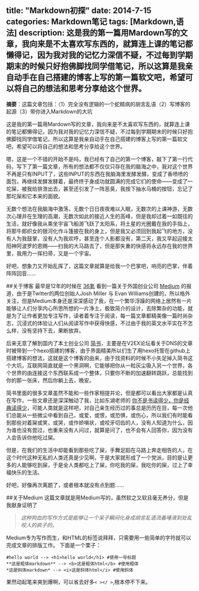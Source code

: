 title: "Markdown初探"
date: 2014-7-15
categories: Markdown笔记
tags: [Markdown,语法]
description: 这是我的第一篇用Mardown写的文章，我向来是不太喜欢写东西的，就算连上课的笔记都懒得记，因为我对我的记忆力深信不疑，不过每到学期期末的时候只好抱佛脚找同学借笔记，所以这算是我亲自动手在自己搭建的博客上写的第一篇软文吧，希望可以将自己的想法和思考分享给这个世界。
---
**摘要**：这篇文章包括：（1）完全没有逻辑的一个蛇精病的胡言乱语（2）写博客的起源（3）带你进入Markdown的大坑
<!--more-->
这是我的第一篇用Mardown写的文章，我向来是不太喜欢写东西的，就算连上课的笔记都懒得记，因为我对我的记忆力深信不疑，不过每到学期期末的时候只好抱佛脚找同学借笔记，所以这算是我亲自动手在自己搭建的博客上写的第一篇软文吧，希望可以将自己的想法和思考分享给这个世界。

嗯，这是一个不错的开始不是吗，我已经有了自己的第一个博客，敲下了第一行代码，写下了第一篇文章，所有的想法都不仅仅只存在我的脑海之中，我对这个世界不再是只有INPUT了，这些INPUT的东西在我脑海里发酵发酵，变成了香喷喷的面包，再继续发酵发酵着，最终终于身成功就圆满的完成它们的使命——变成了一坨屎，被我给排泄出去，甚至还引发了一阵恶臭，我按下抽水马桶的按钮，忘记了那坨屎和它本来的面貌。

无数个想法在我脑海中激荡，无数个日日夜夜难以入眠，无数次的上课神游，无数次心理并在生理的高潮，无数次如此的接近人生的高峰，但是我却过着一如既往的生活，就好像我从乘坐宇宙飞船游飞跃了太阳系，将土星的光圈戴在我的手指上，将那牛郎织女的银河化作斗篷披在我的身上，但是我又必须回到我起飞的地方，没有人为我鼓掌，没有人为我欢呼，甚至连个人影都没有，第二天，我又早起迎接太阳神阿波罗的恩赐——扫我的大马路去了，但是那失重的快感将永远存在我的世界里，我用力一挥扫帚，又是一个宇宙。

好吧，想象力又开始乱挥了，这篇文章就算是给我一个巴掌吧，响亮的巴掌，伴着阵阵回音……

##关于博客
最早是12年的时候在 [36氪](36kr.com "36氪") 看到一篇关于外国创业公司   [Medium](medium.com "medium") 的报道，由于是Twitter的两位创始人Josh Miller 与 Evan Williams创建的，所以格外关注，但是Medium本身还是深深感动了我，在一个繁华浮躁的网络上居然有一片能够让人们分享内心所思所想的一片净土，极致简介的设计，去除繁杂的功能，就是为了让作者更加专注写作，读者着专注于阅读，每一篇文章都精美像一篇时尚杂志，沉浸式的体验让人们从阅读写作中获得快感，不过由于我的英文水平实在不怎么样，没有坚持下去，果断放弃。

后来无意了解到国内了本土创业公司 [简书](jianshu.io "简书")，主要是在V2EX论坛看关于DNS的文章时被带到一个hexo搭建的博客，由于界面精美所以们生了用hexo托管在github上搭建博客的想法，这就是这个博客的由来，由于找资料的时候不小失足掉入简书这个大坑，互联网简直就是一个黑洞啊，它能够把你从一粒灰尘吸入另一个世界，各个世界的由连接这个东西联系成一个整体，只要你不断的加速翻转跳跃，总能找到你的那一张床，然后你躺上去，晚安。

简书里面的很多文章虽然不能和一些作家相提并论，但是都可以看出大家都是认真在写作，一些文章还是深深触动了我，比如东湖老师的 [你不是书读得少，你是经典读得少](http://jianshu.io/p/53d918a3fe52)，可能人类就是这样吧，对自己亲生经历过的事总是历历在目，每一次他们总能从一些微尘中看到自己，或爱，或恨，或恐惧，或伤心，所以我们有时能看到那些对着屎或笑，或哭，或作娇嗔状，或咬牙切齿的人，没有人知道为什么，因为谁也没有尝过，也重来没有人问过，就算是问了，也不会有人回答你，因为没有人会告诉你他吃过屎。

但是，在我们的生活中却能看到那些吃了屎，手舞足蹈在马路上奔走相告的人，在这个时代这种无私的人类还真是少见啊，于是大家就形成了一个党派，目的是让更多的人能够吃到屎，于是全人类都吃上了屎，你吃我的屎，我吃你的屎，过上了幸福快乐的生活。

好吧，好像再次离题了，或者根本就没有点到题……

##关于Medium
这篇文章就是用Medium写的，虽然软之又软且毫无养分，但是我献身证明了
>*这种狗血的写作方式是能够让一个呆子瞬间化身成胡言乱语流着唾液到处乱咬人的疯子的。*

Medium专为写作而生，和HTML的标签说拜拜，只需要用一些简单的字符就可以完成文章的排版工作。
下面是一个栗子：
    
	#hello world --> <h1>hello world</h1> #使用一号标题
	**这是粗体markdown** --> <b>这是粗体html</b> #使用粗体
	*这是斜体markdown* --> <i>这是斜体html</i> #使用斜体
果然动起笔来爽到爆啊，可以省去好多`< ></ >`,根本停不下来。




